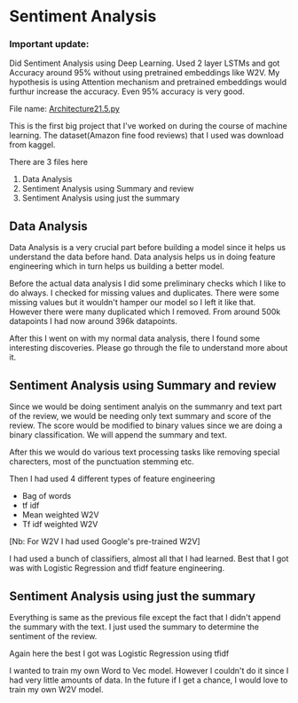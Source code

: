 # Sentiment Analysis

### Important update: 
Did Sentiment Analysis using Deep Learning. Used 2 layer LSTMs and got Accuracy around 95% without using pretrained embeddings like W2V. My hypothesis is using Attention mechanism and pretrained embeddings would furthur increase the accuracy. Even 95% accuracy is very good.

File name: [Architecture21.5.py](https://github.com/sanjayrakshit/Sentiment_analysis_Amazon_finefoods/blob/master/Architecture21.5.py)


This is the first big project that I've worked on during the course of machine learning. The dataset(Amazon fine food reviews) that I used was download from kaggel.

There are 3 files here 
1. Data Analysis
2. Sentiment Analysis using Summary and review
3. Sentiment Analysis using just the summary 


## Data Analysis
Data Analysis is a very crucial part before building a model since it helps us understand the data before hand. Data analysis helps us in doing feature engineering which in turn helps us building a better model.

Before the actual data analysis I did some preliminary checks which I like to do always. I checked for missing values and duplicates. There were some missing values but it wouldn't hamper our model so I left it like that. However there were many duplicated which I removed. From around 500k datapoints I had now around 396k datapoints.

After this I went on with my normal data analysis, there I found some interesting discoveries. Please go through the file to understand more about it.

## Sentiment Analysis using Summary and review
Since we would be doing sentiment analyis on the summanry and text part of the review, we would be needing only text summary and score of the review. 
The score would be modified to binary values since we are doing a binary classification. 
We will append the summary and text.

After this we would do various text processing tasks like removing special charecters, most of the punctuation stemming etc.

Then I had used 4 different types of feature engineering
* Bag of words 
* tf idf
* Mean weighted W2V
* Tf idf weighted W2V

[Nb: For W2V I had used Google's pre-trained W2V]

I had used a bunch of classifiers, almost all that I had learned. Best that I got was with Logistic Regression and tfidf feature engineering.

## Sentiment Analysis using just the summary 
Everything is same as the previous file except the fact that I didn't append the summary with the text. I just used the summary to determine the sentiment of the review.

Again here the best I got was Logistic Regression using tfidf 


I wanted to train my own Word to Vec model. However I couldn't do it since I had very little amounts of data. In the future if I get a chance, I would love to train my own W2V model.

